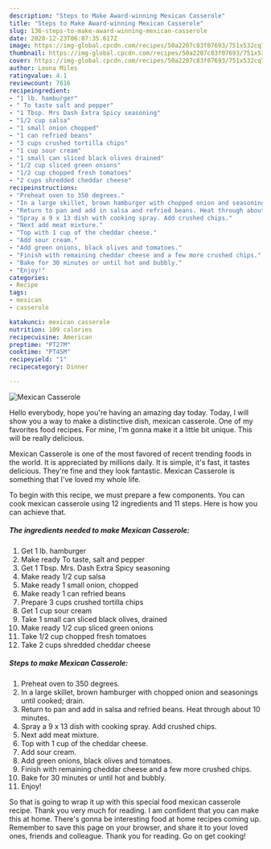 ```yaml
---
description: "Steps to Make Award-winning Mexican Casserole"
title: "Steps to Make Award-winning Mexican Casserole"
slug: 136-steps-to-make-award-winning-mexican-casserole
date: 2020-12-23T06:07:35.617Z
image: https://img-global.cpcdn.com/recipes/50a2207c83f07693/751x532cq70/mexican-casserole-recipe-main-photo.jpg
thumbnail: https://img-global.cpcdn.com/recipes/50a2207c83f07693/751x532cq70/mexican-casserole-recipe-main-photo.jpg
cover: https://img-global.cpcdn.com/recipes/50a2207c83f07693/751x532cq70/mexican-casserole-recipe-main-photo.jpg
author: Leona Miles
ratingvalue: 4.1
reviewcount: 7616
recipeingredient:
- "1 lb. hamburger"
- " To taste salt and pepper"
- "1 Tbsp. Mrs Dash Extra Spicy seasoning"
- "1/2 cup salsa"
- "1 small onion chopped"
- "1 can refried beans"
- "3 cups crushed tortilla chips"
- "1 cup sour cream"
- "1 small can sliced black olives drained"
- "1/2 cup sliced green onions"
- "1/2 cup chopped fresh tomatoes"
- "2 cups shredded cheddar cheese"
recipeinstructions:
- "Preheat oven to 350 degrees."
- "In a large skillet, brown hamburger with chopped onion and seasonings until cooked; drain."
- "Return to pan and add in salsa and refried beans. Heat through about 10 minutes."
- "Spray a 9 x 13 dish with cooking spray. Add crushed chips."
- "Next add meat mixture."
- "Top with 1 cup of the cheddar cheese."
- "Add sour cream."
- "Add green onions, black olives and tomatoes."
- "Finish with remaining cheddar cheese and a few more crushed chips."
- "Bake for 30 minutes or until hot and bubbly."
- "Enjoy!"
categories:
- Recipe
tags:
- mexican
- casserole

katakunci: mexican casserole 
nutrition: 109 calories
recipecuisine: American
preptime: "PT27M"
cooktime: "PT45M"
recipeyield: "1"
recipecategory: Dinner

---
```



![Mexican Casserole](https://img-global.cpcdn.com/recipes/50a2207c83f07693/751x532cq70/mexican-casserole-recipe-main-photo.jpg)

Hello everybody, hope you're having an amazing day today. Today, I will show you a way to make a distinctive dish, mexican casserole. One of my favorites food recipes. For mine, I'm gonna make it a little bit unique. This will be really delicious.

Mexican Casserole is one of the most favored of recent trending foods in the world. It is appreciated by millions daily. It is simple, it's fast, it tastes delicious. They're fine and they look fantastic. Mexican Casserole is something that I've loved my whole life.




To begin with this recipe, we must prepare a few components. You can cook mexican casserole using 12 ingredients and 11 steps. Here is how you can achieve that.

<!--inarticleads1-->

##### The ingredients needed to make Mexican Casserole:

1. Get 1 lb. hamburger
1. Make ready  To taste, salt and pepper
1. Get 1 Tbsp. Mrs. Dash Extra Spicy seasoning
1. Make ready 1/2 cup salsa
1. Make ready 1 small onion, chopped
1. Make ready 1 can refried beans
1. Prepare 3 cups crushed tortilla chips
1. Get 1 cup sour cream
1. Take 1 small can sliced black olives, drained
1. Make ready 1/2 cup sliced green onions
1. Take 1/2 cup chopped fresh tomatoes
1. Take 2 cups shredded cheddar cheese




<!--inarticleads2-->

##### Steps to make Mexican Casserole:

1. Preheat oven to 350 degrees.
1. In a large skillet, brown hamburger with chopped onion and seasonings until cooked; drain.
1. Return to pan and add in salsa and refried beans. Heat through about 10 minutes.
1. Spray a 9 x 13 dish with cooking spray. Add crushed chips.
1. Next add meat mixture.
1. Top with 1 cup of the cheddar cheese.
1. Add sour cream.
1. Add green onions, black olives and tomatoes.
1. Finish with remaining cheddar cheese and a few more crushed chips.
1. Bake for 30 minutes or until hot and bubbly.
1. Enjoy!




So that is going to wrap it up with this special food mexican casserole recipe. Thank you very much for reading. I am confident that you can make this at home. There's gonna be interesting food at home recipes coming up. Remember to save this page on your browser, and share it to your loved ones, friends and colleague. Thank you for reading. Go on get cooking!
